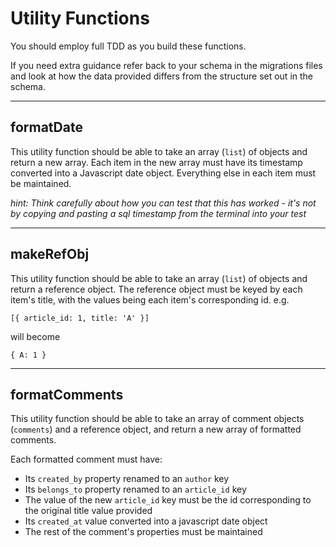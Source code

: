 # Utility Functions

You should employ full TDD as you build these functions.

If you need extra guidance refer back to your schema in the migrations files and look at how the data provided differs from the structure set out in the schema.

---

## formatDate

This utility function should be able to take an array (`list`) of objects and return a new array. Each item in the new array must have its timestamp converted into a Javascript date object. Everything else in each item must be maintained.

_hint: Think carefully about how you can test that this has worked - it's not by copying and pasting a sql timestamp from the terminal into your test_

---

## makeRefObj

This utility function should be able to take an array (`list`) of objects and return a reference object. The reference object must be keyed by each item's title, with the values being each item's corresponding id. e.g.

`[{ article_id: 1, title: 'A' }]`

will become

`{ A: 1 }`

---

## formatComments

This utility function should be able to take an array of comment objects (`comments`) and a reference object, and return a new array of formatted comments.

Each formatted comment must have:

- Its `created_by` property renamed to an `author` key
- Its `belongs_to` property renamed to an `article_id` key
- The value of the new `article_id` key must be the id corresponding to the original title value provided
- Its `created_at` value converted into a javascript date object
- The rest of the comment's properties must be maintained
